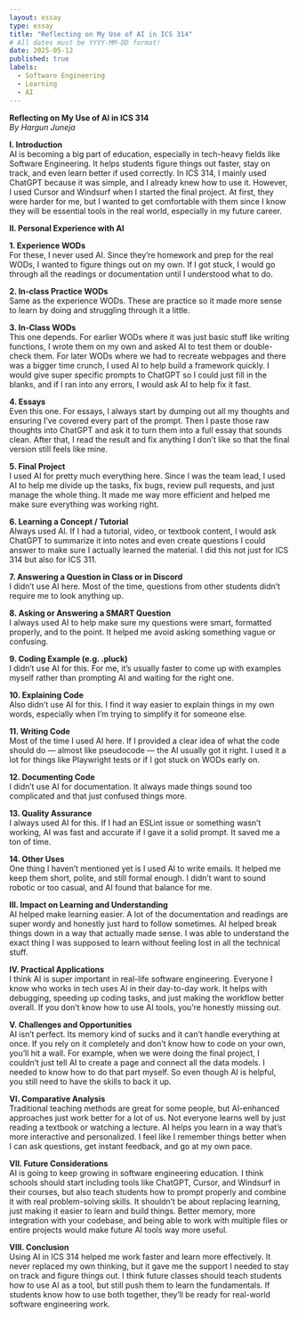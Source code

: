 ```yaml
---
layout: essay
type: essay
title: "Reflecting on My Use of AI in ICS 314"
# All dates must be YYYY-MM-DD format!
date: 2025-05-12
published: true
labels:
  - Software Engineering
  - Learning
  - AI
---
```


**Reflecting on My Use of AI in ICS 314**  
*By Hargun Juneja*

**I. Introduction**  
AI is becoming a big part of education, especially in tech-heavy fields like Software Engineering. It helps students figure things out faster, stay on track, and even learn better if used correctly. In ICS 314, I mainly used ChatGPT because it was simple, and I already knew how to use it. However, I used Cursor and Windsurf when I started the final project. At first, they were harder for me, but I wanted to get comfortable with them since I know they will be essential tools in the real world, especially in my future career.

**II. Personal Experience with AI**

**1. Experience WODs**  
For these, I never used AI. Since they’re homework and prep for the real WODs, I wanted to figure things out on my own. If I got stuck, I would go through all the readings or documentation until I understood what to do.

**2. In-class Practice WODs**  
Same as the experience WODs. These are practice so it made more sense to learn by doing and struggling through it a little.

**3. In-Class WODs**  
This one depends. For earlier WODs where it was just basic stuff like writing functions, I wrote them on my own and asked AI to test them or double-check them. For later WODs where we had to recreate webpages and there was a  bigger time crunch, I used AI to help build a framework quickly. I would give super specific prompts to ChatGPT so I could just fill in the blanks, and if I ran into any errors, I would ask AI to help fix it fast.

**4. Essays**  
Even this one. For essays, I always start by dumping out all my thoughts and ensuring I’ve covered every part of the prompt. Then I paste those raw thoughts into ChatGPT and ask it to turn them into a full essay that sounds clean. After that, I read the result and fix anything I don’t like so that the final version still feels like mine.

**5. Final Project**  
I used AI for pretty much everything here. Since I was the team lead, I used AI to help me divide up the tasks, fix bugs, review pull requests, and just manage the whole thing. It made me way more efficient and helped me make sure everything was working right.

**6. Learning a Concept / Tutorial**  
Always used AI. If I had a tutorial, video, or textbook content, I would ask ChatGPT to summarize it into notes and even create questions I could answer to make sure I actually learned the material. I did this not just for ICS 314 but also for ICS 311.

**7. Answering a Question in Class or in Discord**  
I didn’t use AI here. Most of the time, questions from other students didn’t require me to look anything up.

**8. Asking or Answering a SMART Question**  
I always used AI to help make sure my questions were smart, formatted properly, and to the point. It helped me avoid asking something vague or confusing.

**9. Coding Example (e.g. .pluck)**  
I didn’t use AI for this. For me, it’s usually faster to come up with examples myself rather than prompting AI and waiting for the right one.

**10. Explaining Code**  
Also didn’t use AI for this. I find it way easier to explain things in my own words, especially when I’m trying to simplify it for someone else.

**11. Writing Code**  
Most of the time I used AI here. If I provided a clear idea of what the code should do — almost like pseudocode — the AI usually got it right. I used it a lot for things like Playwright tests or if I got stuck on WODs early on.

**12. Documenting Code**  
I didn’t use AI for documentation. It always made things sound too complicated and that just confused things more.

**13. Quality Assurance**  
I always used AI for this. If I had an ESLint issue or something wasn’t working, AI was fast and accurate if I gave it a solid prompt. It saved me a ton of time.

**14. Other Uses**  
One thing I haven’t mentioned yet is I used AI to write emails. It helped me keep them short, polite, and still formal enough. I didn’t want to sound robotic or too casual, and AI found that balance for me.

**III. Impact on Learning and Understanding**  
AI helped make learning easier. A lot of the documentation and readings are super wordy and honestly just hard to follow sometimes. AI helped break things down in a way that actually made sense. I was able to understand the exact thing I was supposed to learn without feeling lost in all the technical stuff.

**IV. Practical Applications**  
I think AI is super important in real-life software engineering. Everyone I know who works in tech uses AI in their day-to-day work. It helps with debugging, speeding up coding tasks, and just making the workflow better overall. If you don’t know how to use AI tools, you’re honestly missing out.

**V. Challenges and Opportunities**  
AI isn’t perfect. Its memory kind of sucks and it can’t handle everything at once. If you rely on it completely and don’t know how to code on your own, you’ll hit a wall. For example, when we were doing the final project, I couldn’t just tell AI to create a page and connect all the data models. I needed to know how to do that part myself. So even though AI is helpful, you still need to have the skills to back it up.

**VI. Comparative Analysis**  
Traditional teaching methods are great for some people, but AI-enhanced approaches just work better for a lot of us. Not everyone learns well by just reading a textbook or watching a lecture. AI helps you learn in a way that’s more interactive and personalized. I feel like I remember things better when I can ask questions, get instant feedback, and go at my own pace.

**VII. Future Considerations**  
AI is going to keep growing in software engineering education. I think schools should start including tools like ChatGPT, Cursor, and Windsurf in their courses, but also teach students how to prompt properly and combine it with real problem-solving skills. It shouldn’t be about replacing learning, just making it easier to learn and build things. Better memory, more integration with your codebase, and being able to work with multiple files or entire projects would make future AI tools way more useful.

**VIII. Conclusion**  
Using AI in ICS 314 helped me work faster and learn more effectively. It never replaced my own thinking, but it gave me the support I needed to stay on track and figure things out. I think future classes should teach students how to use AI as a tool, but still push them to learn the fundamentals. If students know how to use both together, they’ll be ready for real-world software engineering work.


